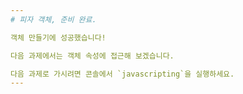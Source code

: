 ```yaml
---
# 피자 객체, 준비 완료.

객체 만들기에 성공했습니다!

다음 과제에서는 객체 속성에 접근해 보겠습니다.

다음 과제로 가시려면 콘솔에서 `javascripting`을 실행하세요.
---
```


